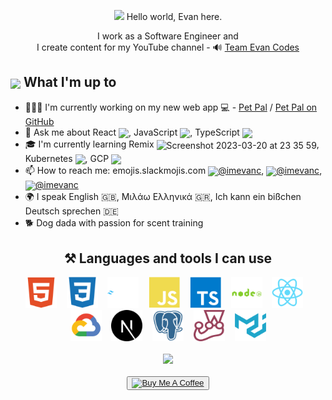 <div align="center">
  
<img src="https://media.giphy.com/media/hvRJCLFzcasrR4ia7z/giphy.gif" width="32"> Hello world, Evan here. 

I work as a Software Engineer and  <br/>
  I create content for my YouTube channel - 🔊 [Team Evan Codes](https://www.youtube.com/channel/UCBN0IU2eFovhsF0kOuvpSkQ/videos)

  
  
</div>
<div align="left">
  <h2><img align="center"
                src="https://emojis.slackmojis.com/emojis/images/1584726375/8272/blob-cool.gif?1584726375" width="28" />
            What I'm up to</h2>
        <ul>
          <li> 👨🏻‍💻 I'm currently working on my new web app 💻 - <a href="https://pet-pal.vercel.app">Pet Pal</a> / <a href="https://github.com/imevanc/pet-pal">Pet Pal on GitHub</a></li>
            <li> 💬 Ask me about React <img align="center"
                    src="https://emojis.slackmojis.com/emojis/images/1473950148/1161/react.png?1473950148"
                    width="20" />, JavaScript <img align="center"
                    src="https://emojis.slackmojis.com/emojis/images/1450441296/151/javascript.png?1450441296"
                    width="20" />, TypeScript <img align="center" src="https://user-images.githubusercontent.com/96417438/199995998-75471604-7dcd-4edb-8916-9c35f931e92f.png" width="20"</li>
            <li> 🎓 I'm currently learning Remix <img width="40" align="center" alt="Screenshot 2023-03-20 at 23 35 59" src="https://user-images.githubusercontent.com/96417438/226488301-b8731121-beeb-4ea7-bc0a-305875778095.png">, Kubernetes <img align="center" src="https://user-images.githubusercontent.com/96417438/199997086-48a653dc-e6ad-491b-8e86-934e5296bab9.png" width="20"/>, GCP <img align="center" src="https://user-images.githubusercontent.com/96417438/199997229-c3d04314-20a5-44af-b2dd-0070db6ea72b.png" width="20"/>  </li>
            <li>📫 How to reach me: emojis.slackmojis.com
              <img align="center" src="https://user-images.githubusercontent.com/96417438/223284009-b0e293a2-8ca8-4d55-8f74-6a34ced34baf.png" width="20" /><a href="https://twitter.com/teamevancodes" target="_blank">@imevanc</a>, 
              <img align="center" src="https://user-images.githubusercontent.com/96417438/223284153-a7a6c1b7-67b4-4d5c-9f52-1b7b13082ab5.png" width="20" /><a href="https://stackoverflow.com/users/21338003/evan" target="_blank">@imevanc</a>,
              <img align="center" src="https://user-images.githubusercontent.com/96417438/223284614-3aafd533-4806-4d8e-a876-7ef082851edc.png" width="30" /><a href="https://stackoverflow.com/users/21338003/evan](https://dev.to/imevanc)" target="_blank">@imevanc</a>
            </li>
            <li>🌍 I speak English 🇬🇧, Μιλάω Ελληνικά 🇬🇷, Ich kann ein bißchen Deutsch sprechen 🇩🇪</li>
            <li>🐕 Dog dada with passion for scent training</li>
        </ul>
</div>
 
<div align="center">
  <h2> ⚒️ Languages and tools I can use</h2>
<img width="50" src="https://github.com/devicons/devicon/blob/master/icons/html5/html5-plain.svg" alt="html 5"/>&nbsp;&nbsp;&nbsp;
<img width="50" src="https://github.com/devicons/devicon/blob/master/icons/css3/css3-plain.svg" alt="css 3" />&nbsp;&nbsp;&nbsp;
<img width="50" src="https://github.com/devicons/devicon/blob/master/icons/tailwindcss/tailwindcss-original-wordmark.svg"/>&nbsp;&nbsp;&nbsp;
<img width="50" src="https://github.com/devicons/devicon/blob/master/icons/javascript/javascript-plain.svg" alt="javascript"/>&nbsp;&nbsp;&nbsp;
<img width="50" src="https://github.com/devicons/devicon/blob/master/icons/typescript/typescript-plain.svg" alt="javascript"/>&nbsp;&nbsp;&nbsp;
<img width="50"  src="https://github.com/devicons/devicon/blob/master/icons/nodejs/nodejs-plain-wordmark.svg" alt="node js"/>&nbsp;&nbsp;&nbsp;
<img width="50" src="https://github.com/devicons/devicon/blob/master/icons/react/react-original.svg" alt="react js"/>&nbsp;&nbsp;&nbsp;
<img width="50" src="https://github.com/devicons/devicon/blob/master/icons/googlecloud/googlecloud-original.svg" alt="react js"/>&nbsp;&nbsp;&nbsp;
<img width="50" src="https://github.com/devicons/devicon/blob/master/icons/nextjs/nextjs-original.svg" alt="react js"/>&nbsp;&nbsp;&nbsp;
<img width="50" src="https://github.com/devicons/devicon/blob/master/icons/postgresql/postgresql-plain.svg" alt="postgres sql" />&nbsp;&nbsp;&nbsp;
<img width="50" src="https://github.com/devicons/devicon/blob/master/icons/jest/jest-plain.svg" alt="jest"/>&nbsp;&nbsp;&nbsp;
<img width="50" src="https://github.com/devicons/devicon/blob/master/icons/materialui/materialui-plain.svg" alt="materialui"/>
</div>

<div align="center">
  <br/>
  <img src="https://komarev.com/ghpvc/?username=imevanc&color=brightgreen&style=flat-square&label=PROFILE+VIEWS +" width="130" />
  <br/>
  <br/>
  <button>
    <a href="https://www.buymeacoffee.com/imevanc" target="_blank">
      <img src="https://cdn.buymeacoffee.com/buttons/default-orange.png" alt="Buy Me A Coffee" width="200">
    </a>
  </button>
</div>
